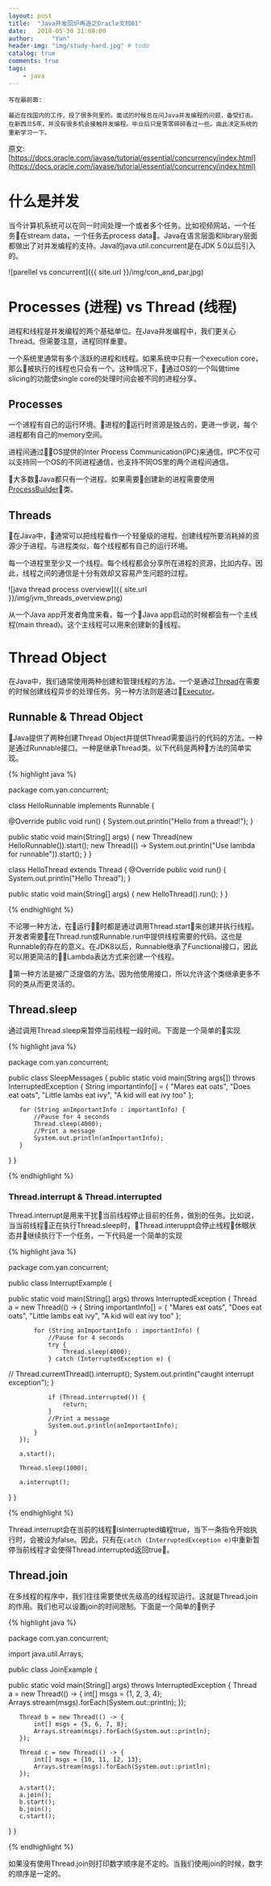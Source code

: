 ```yaml
---
layout: post
title:  "Java并发回炉再造之Oracle文档01"
date:   2018-05-30 21:08:00
author:     "Yan"
header-img: "img/study-hard.jpg" # todo
catalog: true
comments: true
tags:
    - java
---
```


```
写在最前面:

最近在找国内的工作，投了很多阿里的。面试的时候总在问Java并发编程的问题，备受打击。
在新西兰5年，并没有很多机会接触并发编程。毕业后只是零零碎碎看过一些。由此决定系统的重新学习一下。
```

原文: [https://docs.oracle.com/javase/tutorial/essential/concurrency/index.html](https://docs.oracle.com/javase/tutorial/essential/concurrency/index.html)

# 什么是并发

当今计算机系统可以在同一时间处理一个或者多个任务。比如视频网站，一个任务在stream data，一个任务去process data。Java在语言层面和library层面都做出了对并发编程的支持。Java的java.util.concurrent是在JDK 5.0以后引入的。

![parellel vs concurrent]({{ site.url }}/img/con_and_par.jpg)

# Processes (进程) vs Thread (线程)

进程和线程是并发编程的两个基础单位。在Java并发编程中，我们更关心Thread。但需要注意，进程同样重要。

一个系统里通常有多个活跃的进程和线程。如果系统中只有一个execution core，那么被执行的线程也只会有一个。这种情况下，通过OS的一个叫做time slicing的功能使single core的处理时间会被不同的进程分享。

## Processes

一个进程有自己的运行环境。进程的运行时资源是独占的，更进一步说，每个进程都有自己的memory空间。

进程间通过OS提供的Inter Process Communication(IPC)来通信。IPC不仅可以支持同一个OS的不同进程通信，也支持不同OS里的两个进程间通信。

大多数Java都只有一个进程。如果需要创建新的进程需要使用[ProcessBuilder](https://docs.oracle.com/javase/9/docs/api/java/lang/class-use/ProcessBuilder.html)类。

## Threads

在Java中，通常可以把线程看作一个轻量级的进程。创建线程所要消耗掉的资源少于进程。与进程类似，每个线程都有自己的运行环境。

每一个进程里至少又一个线程。每个线程都会分享所在进程的资源，比如内存。因此，线程之间的通信是十分有效却又容易产生问题的过程。

![java thread process overview]({{ site.url }}/img/jvm_threads_overview.png)


从一个Java app开发者角度来看，每一个Java app启动的时候都会有一个主线程(main thread)。这个主线程可以用来创建新的线程。

# Thread Object 

在Java中，我们通常使用两种创建和管理线程的方法。一个是通过[Thread](https://docs.oracle.com/javase/8/docs/api/java/lang/Thread.html)在需要的时候创建线程异步的处理任务。另一种方法则是通过[Executor](https://docs.oracle.com/javase/8/docs/api/java/util/concurrent/Executor.html)。

## Runnable & Thread Object

Java提供了两种创建Thread Object并提供Thread需要运行的代码的方法。一种是通过Runnable接口。一种是继承Thread类。以下代码是两种方法的简单实现。

{% highlight java %}

package com.yan.concurrent;

class HelloRunnable implements Runnable {

   @Override
   public void run() {
       System.out.println("Hello from a thread!");
   }

   public static void main(String[] args) {
       new Thread(new HelloRunnable()).start();
       new Thread(() -> System.out.println("Use lambda for runnable")).start();
   }
}

class HelloThread extends Thread {
   @Override
   public void run() {
       System.out.println("Hello Thread");
   }

   public static void main(String[] args) {
       new HelloThread().run();
   }
}

{% endhighlight %}

不论哪一种方法，在运行时都是通过调用Thread.start来创建并执行线程。开发者需要在Thread.run或Runnable.run中提供线程需要的代码。这也是Runnable的存在的意义。在JDK8以后，Runnable继承了Functional接口，因此可以用更简洁的Lambda表达方式来创建一个线程。

第一种方法是被广泛提倡的方法。因为他使用接口，所以允许这个类继承更多不同的类从而更灵活的。

## Thread.sleep

通过调用Thread.sleep来暂停当前线程一段时间。下面是一个简单的实现

{% highlight java %}

package com.yan.concurrent;

public class SleepMessages {
   public static void main(String args[])
           throws InterruptedException {
       String importantInfo[] = {
               "Mares eat oats",
               "Does eat oats",
               "Little lambs eat ivy",
               "A kid will eat ivy too"
       };

       for (String anImportantInfo : importantInfo) {
           //Pause for 4 seconds
           Thread.sleep(4000);
           //Print a message
           System.out.println(anImportantInfo);
       }
   }
}

{% endhighlight %}


### Thread.interrupt & Thread.interrupted

Thread.interrupt是用来干扰当前线程停止目前的任务，做别的任务。比如说，当当前线程正在执行Thread.sleep时，Thread.interuppt会停止线程休眠状态并继续执行下一个任务。一下代码是一个简单的实现

{% highlight java %}

package com.yan.concurrent;

public class InterruptExample {

   public static void main(String[] args) throws InterruptedException {
       Thread a = new Thread(() -> {
           String importantInfo[] = {
                   "Mares eat oats",
                   "Does eat oats",
                   "Little lambs eat ivy",
                   "A kid will eat ivy too"
           };

           for (String anImportantInfo : importantInfo) {
               //Pause for 4 seconds
               try {
                   Thread.sleep(4000);
               } catch (InterruptedException e) {
//                    Thread.currentThread().interrupt();
                   System.out.println("caught interrupt exception");
               }

               if (Thread.interrupted()) {
                   return;
               }
               //Print a message
               System.out.println(anImportantInfo);
           }
       });

       a.start();

       Thread.sleep(1000);

       a.interrupt();
   }
}

{% endhighlight %}

Thread.interrupt会在当前的线程isInterrupted编程true，当下一条指令开始执行时，会被设为false。因此，只有在`catch (InterruptedException e)`中重新暂停当前线程才会使得Thread.interrupted返回true。

## Thread.join

在多线程的程序中，我们往往需要使优先级高的线程现运行。这就是Thread.join的作用。我们也可以设置join的时间限制。下面是一个简单的例子

{% highlight java %}

package com.yan.concurrent;

import java.util.Arrays;

public class JoinExample {

   public static void main(String[] args) throws InterruptedException {
       Thread a = new Thread(() -> {
           int[] msgs = {1, 2, 3, 4};
           Arrays.stream(msgs).forEach(System.out::println);
       });

       Thread b = new Thread(() -> {
           int[] msgs = {5, 6, 7, 8};
           Arrays.stream(msgs).forEach(System.out::println);
       });

       Thread c = new Thread(() -> {
           int[] msgs = {10, 11, 12, 13};
           Arrays.stream(msgs).forEach(System.out::println);
       });

       a.start();
       a.join();
       b.start();
       b.join();
       c.start();
   }
}

{% endhighlight %}

如果没有使用Thread.join则打印数字顺序是不定的。当我们使用join的时候，数字的顺序是一定的。